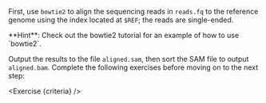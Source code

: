 <script>
/*
	bowtie2 -x $REF -U reads.fq -S aligned.sam; samtools sort -o aligned.bam aligned.sam
*/

import Link from "$components/Link.svelte";
import Alert from "$components/Alert.svelte";
import Exercise from "$components/Exercise.svelte";

let criteria = [
{
	name: "File <code>aligned.sam</code> contains reads mapped to the genome using <code>bowtie2</code>",
	checks: [{
		type: "file",
		path: "aligned.sam",
		action: "contents",
		commandExpected: `echo -e "303 aligned.sam"`,
		commandObserved: "wc -l aligned.sam"
	}]
},
{
	name: "File <code>aligned.bam</code> is a sorted BAM file version of <code>aligned.sam</code>",
	checks: [{
		type: "file",
		path: "aligned.bam",
		action: "contents",
		commandExpected: "samtools sort -o /tmp/__dnasecret.bam aligned.sam; samtools view /tmp/__dnasecret.bam",
		commandObserved: "samtools view aligned.bam",
	}]
}];
</script>

First, use `bowtie2` to align the sequencing reads in `reads.fq` to the reference genome using the index located at `$REF`; the reads are single-ended.

<Alert>
	**Hint**: Check out the <Link href="/tutorials/bowtie2-intro/2">bowtie2 tutorial</Link> for an example of how to use `bowtie2`.
</Alert>

Output the results to the file `aligned.sam`, then sort the SAM file to output `aligned.bam`. Complete the following exercises before moving on to the next step:

<Exercise {criteria} />
